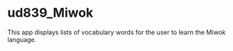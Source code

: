 # ud839_Miwok
This app displays lists of vocabulary words for the user to learn the Miwok language.
